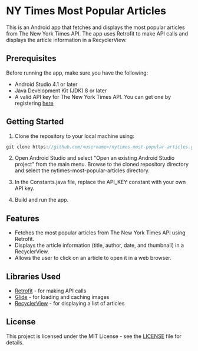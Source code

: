 
# NY Times Most Popular Articles

This is an Android app that fetches and displays the most popular articles from The New York Times API. The app uses Retrofit to make API calls and displays the article information in a RecyclerView.

## Prerequisites
Before running the app, make sure you have the following:

* Android Studio 4.1 or later
* Java Development Kit (JDK) 8 or later
* A valid API key for The New York Times API. You can get one by registering [here](https://developer.nytimes.com/get-started)

## Getting Started
1. Clone the repository to your local machine using:
```javascript
git clone https://github.com/<username>/nytimes-most-popular-articles.git
```
2. Open Android Studio and select "Open an existing Android Studio project" from the main menu. Browse to the cloned repository directory and select the nytimes-most-popular-articles directory.

3. In the Constants.java file, replace the API_KEY constant with your own API key.

4. Build and run the app.

## Features
* Fetches the most popular articles from The New York Times API using Retrofit.
* Displays the article information (title, author, date, and thumbnail) in a RecyclerView.
* Allows the user to click on an article to open it in a web browser.

## Libraries Used
* [Retrofit](https://square.github.io/retrofit/) - for making API calls
* [Glide](https://github.com/bumptech/glide) - for loading and caching images
* [RecyclerView](https://developer.android.com/guide/topics/ui/layout/recyclerview) - for displaying a list of articles

## License
This project is licensed under the MIT License - see the [LICENSE](https://chat.openai.com/LICENSE) file for details.
